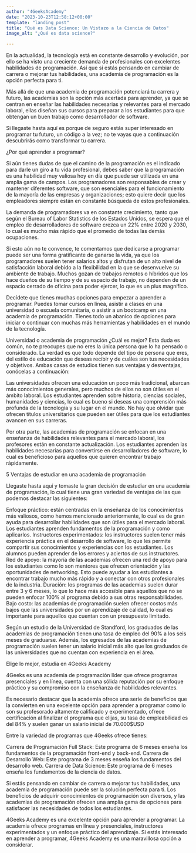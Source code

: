 ```yaml
---
author: "4GeeksAcademy"
date: "2023-10-23T12:58:12+00:00"
template: "landing_post"
title: "Qué es Data Science: Un Vistazo a la Ciencia de Datos"
image_alt: "¿Qué es data science?"

---
```



En la actualidad, la tecnología está en constante desarrollo y evolución, por ello se ha visto una creciente demanda de profesionales con excelentes habilidades de programación. Así que si estás pensando en cambiar de carrera o mejorar tus habilidades, una academia de programación es la opción perfecta para ti. 

Más allá de que una academia de programación potenciará tu carrera y futuro, las academias son la opción más acertada para aprender, ya que se centran en enseñar las habilidades necesarias y relevantes para el mercado laboral, ellas diseñan sus cursos para preparar a los estudiantes para que obtengan un buen trabajo como desarrollador de software. 

Si llegaste hasta aquí es porque de seguro estás super interesado en programar tu futuro, un código a la vez; no te vayas que a continuación descubrirás como transformar tu carrera. 


¿Por qué aprender a programar?

Si aún tienes dudas de que el camino de la programación es el indicado para darle un giro a tu vida profesional, debes saber que la programación es una habilidad muy valiosa hoy en día que puede ser utilizada en una amplia gama de campos. Los programadores son responsables de crear y mantener diferentes software, que son esenciales para el funcionamiento de la mayoría de las empresas y organizaciones; esto quiere decir que los empleadores siempre están en constante búsqueda de estos profesionales. 

La demanda de programadores va en constante crecimiento, tanto que según el Bureau of Labor Statistics de los Estados Unidos, se espera que el empleo de desarrolladores de software crezca un 22% entre 2020 y 2030, lo cual es mucho más rápido que el promedio de todas las demás ocupaciones.

Si esto aún no te convence, te comentamos que dedicarse a programar puede ser una forma gratificante de ganarse la vida, ya que los programadores suelen tener salarios altos y disfrutan de un alto nivel de satisfacción laboral debido a la flexibilidad en la que se desenvuelve su ambiente de trabajo. Muchos gozan de trabajos remotos o híbridos que los hace dueños de su tiempo y de su espacio de trabajo, no dependen de un espacio cerrado de oficina para poder ejercer, lo que es un plus magnífico. 

Decídete que tienes muchas opciones para empezar a aprender a programar. Puedes tomar cursos en línea, asistir a clases en una universidad o escuela comunitaria, o asistir a un bootcamp en una academia de programación. Tienes todo un abanico de opciones para iniciar o continuar con muchas más herramientas y habilidades en el mundo de la tecnología. 

Universidad o academia de programación ¿Cuál es mejor?
Esta duda es común, no te preocupes que no eres la única persona que lo ha pensado o considerado. La verdad es que todo depende del tipo de persona que eres, del estilo de educación que deseas recibir y de cuáles son tus necesidades y objetivos. Ambas casas de estudios tienen sus ventajas y desventajas, conócelas a continuación:

Las universidades ofrecen una educación un poco más tradicional, abarcan más conocimientos generales, pero muchos de ellos no son útiles en el ámbito laboral. Los estudiantes aprenden sobre historia, ciencias sociales, humanidades y ciencias, lo cual es bueno si deseas una comprensión más profunda de la tecnología y su lugar en el mundo. No hay que olvidar que ofrecen títulos universitarios que pueden ser útiles para que los estudiantes avancen en sus carreras.

Por otra parte, las academias de programación se enfocan en una enseñanza de habilidades relevantes para el mercado laboral, los profesores están en constante actualización. Los estudiantes aprenden las habilidades necesarias para convertirse en desarrolladores de software, lo cual es beneficioso para aquellos que quieren encontrar trabajo rápidamente. 

5 Ventajas de estudiar en una academia de programación

Llegaste hasta aquí y tomaste la gran decisión de estudiar en una academia de programación, lo cual tiene una gran variedad de ventajas de las que podemos destacar las siguientes: 

Enfoque práctico: están centradas en la enseñanza de los conocimientos más valiosos, como hemos mencionado anteriormente, lo cual es de gran ayuda para desarrollar habilidades que son útiles para el mercado laboral. Los estudiantes aprenden fundamentos de la programación y como aplicarlos.
Instructores experimentados: los instructores suelen tener más experiencia práctica en el desarrollo de software, lo que les permite compartir sus conocimientos y experiencias con los estudiantes. Los alumnos pueden aprender de los errores y aciertos de sus instructores.  
Red de apoyo: la mayoría de las academias ofrecen una red de apoyo para los estudiantes como lo son mentores que ofrecen orientación y las oportunidades de networking. Esto puede ayudar a los estudiantes a encontrar trabajo mucho más rápido y a conectar con otros profesionales de la industria.
Duración: los programas de las academias suelen durar entre 3 y 6 meses, lo que lo hace más accesible para aquellos que no se pueden enfocar 100% al programa debido a sus otras responsabilidades. 
Bajo costo: las academias de programación suelen ofrecer costos más bajos que las universidades por un aprendizaje de calidad, lo cual es importante para aquellos que cuentan con un presupuesto limitado. 

Según un estudio de la Universidad de Standford, los graduados de las academias de programación tienen una tasa de empleo del 90% a los seis meses de graduarse. Además, los egresados de las academias de programación suelen tener un salario inicial más alto que los graduados de las universidades que no cuentan con experiencia en el área. 

Elige lo mejor, estudia en 4Geeks Academy

4Geeks es una academia de programación líder que ofrece programas presenciales y en línea, cuenta con una sólida reputación por su enfoque práctico y su compromiso con la enseñanza de habilidades relevantes.
 
Es necesario destacar que la academia ofrece una serie de beneficios que la convierten en una excelente opción para aprender a programar como lo son su profesorado altamente calificado y experimentado, ofrece certificación al finalizar el programa que elijas, su tasa de empleabilidad es del 84% y suelen ganar un salario inicial de 70.000$USD

Entre la variedad de programas que 4Geeks ofrece tienes: 

Carrera de Programación Full Stack: Este programa de 6 meses enseña los fundamentos de la programación front-end y back-end.
Carrera de Desarrollo Web: Este programa de 3 meses enseña los fundamentos del desarrollo web.
Carrera de Data Science: Este programa de 6 meses enseña los fundamentos de la ciencia de datos.

Si estás pensando en cambiar de carrera o mejorar tus habilidades, una academia de programación puede ser la solución perfecta para ti. Los beneficios de adquirir conocimientos de programación son diversos, y las academias de programación ofrecen una amplia gama de opciones para satisfacer las necesidades de todos los estudiantes.

4Geeks Academy es una excelente opción para aprender a programar. La academia ofrece programas en línea y presenciales, instructores experimentados y un enfoque práctico del aprendizaje. Si estás interesado en aprender a programar, 4Geeks Academy es una maravillosa opción a considerar.

